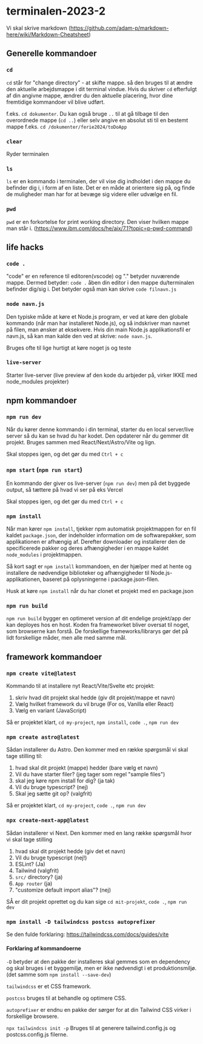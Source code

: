 
# terminalen-2023-2

Vi skal skrive markdown (https://github.com/adam-p/markdown-here/wiki/Markdown-Cheatsheet)

## Generelle kommandoer


### `cd` 
`cd` står for "change directory" - at skifte mappe. så den bruges til at ændre den aktuelle arbejdsmappe i dit terminal vindue. Hvis du skriver `cd` efterfulgt af din angivne mappe, ændrer du den aktuelle placering, hvor dine fremtidige kommandoer vil blive udført.

f.eks. `cd dokumenter`. Du kan også bruge `..` til at gå tilbage til den overordnede
mappe (`cd ..`) eller selv angive en absolut sti til en
bestemt mappe f.eks. `cd /dokumenter/ferie2024/toDoApp`

### `clear`
Ryder terminalen

### `ls`
`ls` er en kommando i terminalen, der vil vise dig indholdet i den mappe du befinder dig i, i form af en liste.
Det er en måde at orientere sig på, og finde de muligheder man har for at bevæge sig videre eller udvælge en fil.

### `pwd` 
`pwd` er en forkortelse for print working directory. Den viser hvilken mappe man står i. (https://www.ibm.com/docs/he/aix/7.1?topic=p-pwd-command)


## life hacks

### `code .`
"code" er en reference til editoren(vscode) og "." betyder nuværende mappe. Dermed betyder: `code .` åben din editor i den mappe du/terminalen befinder dig/sig i. Det betyder også man kan skrive `code filnavn.js`

### `node navn.js`

Den typiske måde at køre et Node.js program, er ved at køre den globale kommando (når man har installeret Node.js), og så indskriver man navnet på filen, man ønsker at eksekvere.
Hvis din main Node.js applikationsfil er navn.js, så kan man kalde den ved at skrive: `node navn.js`.

Bruges ofte til lige hurtigt at køre noget js og teste


### `live-server`

Starter live-server (live preview af den kode du arbjeder på, virker IKKE med node_modules projekter)

## npm kommandoer

### `npm run dev` 
Når du kører denne kommando i din terminal, starter du en local server/live server så du kan se hvad du har kodet. Den opdaterer når du gemmer dit projekt. Bruges sammen med React/Next/Astro/Vite og lign.

Skal stoppes igen, og det gør du med `Ctrl + c`

### `npm start` (`npm run start`)
En kommando der giver os live-server (`npm run dev`) men på det byggede output, så tættere på hvad vi ser på eks Vercel

Skal stoppes igen, og det gør du med `Ctrl + c`

### `npm install`
Når man kører `npm install`, tjekker npm automatisk projektmappen for en fil kaldet `package.json`, der indeholder information om de softwarepakker, som applikationen er afhængig af. Derefter downloader og installerer den de specificerede pakker og deres afhængigheder i en mappe kaldet `node_modules` i projektmappen.

Så kort sagt er `npm install` kommandoen, en der hjælper med at hente og installere de nødvendige biblioteker og afhængigheder til Node.js-applikationen, baseret på oplysningerne i package.json-filen.

Husk at køre `npm install` når du har clonet et projekt med en package.json


### `npm run build`

`npm run build` bygger en optimeret version af dit endelige projekt/app der kan deployes hos en host. Koden fra frameworket bliver oversat til noget, som browserne kan forstå. De forskellige frameworks/librarys gør det på lidt forskellige måder, men alle med samme mål. 

## framework kommandoer

### `npm create vite@latest`
Kommando til at installere nyt React/Vite/Svelte etc projekt:
1. skriv hvad dit projekt skal hedde (giv dit projekt/mappe et navn)
2. Vælg hvilket framework du vil bruge (For os, Vanilla eller React)
3. Vælg en variant (JavaScript)

Så er projektet klart, `cd my-project`, `npm install`, `code .`, `npm run dev`

### `npm create astro@latest` 

Sådan installerer du Astro.
Den kommer med en række spørgsmål vi skal tage stilling til:
1. hvad skal dit projekt (mappe) hedder (bare vælg et navn)
2. Vil du have starter filer? (jeg tager som regel "sample files")
3. skal jeg køre npm install for dig? (ja tak)
4. Vil du bruge typescript? (nej)
5. Skal jeg sætte git op? (valgfrit)

Så er projektet klart, `cd my-project`, `code .`, `npm run dev`


### `npx create-next-app@latest`

Sådan installerer vi Next. Den kommer med en lang række spørgsmål hvor vi skal tage stilling
1. hvad skal dit projekt hedde (giv det et navn)
2. Vil du bruge typescript (nej!)
3. ESLint? (Ja)
4. Tailwind (valgfrit)
5. `src/` directory? (ja)
6. `App router` (ja)
7. "customize default import alias"? (nej)

SÅ er dit projekt oprettet og du kan sige
`cd mit-projekt`, `code .`, `npm run dev`


### `npm install -D tailwindcss postcss autoprefixer`

Se den fulde forklaring: https://tailwindcss.com/docs/guides/vite

#### Forklaring af kommandoerne

`-D` betyder at den pakke der installeres skal gemmes som en dependency og skal bruges i et byggemiljø, men er ikke nødvendigt i et produktionsmiljø. (det samme som `npm install --save-dev`)

`tailwindcss` er et CSS framework.

`postcss` bruges til at behandle og optimere CSS.

`autoprefixer` er endnu en pakke der sørger for at din Tailwind CSS virker i forskellige browsere.

`npx tailwindcss init -p`
 Bruges til at generere tailwind.config.js og postcss.config.js filerne.
